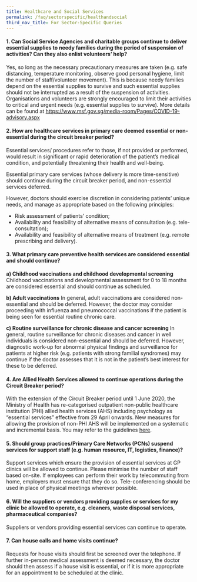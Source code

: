 ```yaml
---
title: Healthcare and Social Services
permalink: /faq/sectorspecific/healthandsocial
third_nav_title: For Sector-Specific Queries
---
```


#### **1. Can Social Service Agencies and charitable groups continue to deliver essential supplies to needy families during the period of suspension of activities? Can they also enlist volunteers’ help?**
Yes, so long as the necessary precautionary measures are taken (e.g. safe distancing, temperature monitoring, observe good personal hygiene, limit the number of staff/volunteer movement). This is because needy families depend on the essential supplies to survive and such essential supplies should not be interrupted as a result of the suspension of activities. Organisations and volunteers are strongly encouraged to limit their activities to critical and urgent needs (e.g. essential supplies to survive). More details can be found at <a href="https://www.msf.gov.sg/media-room/Pages/COVID-19-advisory.aspx" target="_blank">https://www.msf.gov.sg/media-room/Pages/COVID-19-advisory.aspx</a>

#### **2. How are healthcare services in primary care deemed essential or non-essential during the circuit breaker period?**
Essential services/ procedures refer to those, if not provided or performed, would result in significant or rapid deterioration of the patient’s medical condition, and potentially threatening their health and well-being.

Essential primary care services (whose delivery is more time-sensitive) should continue during the circuit breaker period, and non-essential services deferred.

However, doctors should exercise discretion in considering patients’ unique needs, and manage as appropriate based on the following principles:
- Risk assessment of patients’ condition;
- Availability and feasibility of alternative means of consultation (e.g. tele-consultation);
- Availability and feasibility of alternative means of treatment (e.g. remote prescribing and delivery).

#### **3. What primary care preventive health services are considered essential and should continue?**
**a) Childhood vaccinations and childhood developmental screening**
Childhood vaccinations and developmental assessment for 0 to 18 months are considered essential and should continue as scheduled. 

**b) Adult vaccinations**
In general, adult vaccinations are considered non-essential and should be deferred. However, the doctor may consider proceeding with influenza and pneumococcal vaccinations if the patient is being seen for essential routine chronic care. 

**c) Routine surveillance for chronic disease and cancer screening**
In general, routine surveillance for chronic diseases and cancer in well individuals is considered non-essential and should be deferred. However, diagnostic work-up for abnormal physical findings and surveillance for patients at higher risk (e.g. patients with strong familial syndromes) may continue if the doctor assesses that it is not in the patient’s best interest for these to be deferred. 

#### **4. Are Allied Health Services allowed to continue operations during the Circuit Breaker period?**
With the extension of the Circuit Breaker period until 1 June 2020, the Ministry of Health has re-categorised outpatient non-public healthcare institution (PHI) allied health services (AHS) including psychology as “essential services” effective from 29 April onwards. New measures for allowing the provision of non-PHI AHS will be implemented on a systematic and incremental basis. You may refer to the guidelines <a href="https://covid.gobusiness.gov.sg/essentialservices/healthandsocialservices/" target="_blank">here</a>.

#### **5. Should group practices/Primary Care Networks (PCNs) suspend services for support staff (e.g. human resource, IT, logistics, finance)?**
Support services which ensure the provision of essential services at GP clinics will be allowed to continue. Please minimise the number of staff based on-site. If employees can perform their work by telecommuting from home, employers must ensure that they do so. Tele-conferencing should be used in place of physical meetings wherever possible.

#### **6. Will the suppliers or vendors providing supplies or services for my clinic be allowed to operate, e.g. cleaners, waste disposal services, pharmaceutical companies?**
Suppliers or vendors providing essential services can continue to operate.

#### **7. Can house calls and home visits continue?**
Requests for house visits should first be screened over the telephone. If further in-person medical assessment is deemed necessary, the doctor should then assess if a house visit is essential, or if it is more appropriate for an appointment to be scheduled at the clinic.

